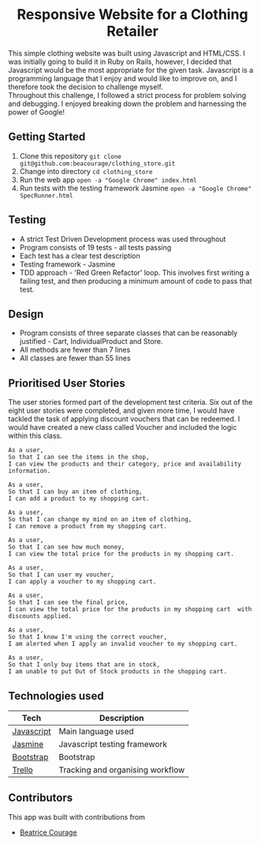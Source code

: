 <h1 align="center">Responsive Website for a Clothing Retailer</h1>

This simple clothing website was built using Javascript and HTML/CSS. I was initially going to build it in Ruby on Rails, however, I decided that Javascript would be the most appropriate for the given task. Javascript is a programming language that I enjoy and would like to improve on, and I therefore took the decision to challenge myself.  
Throughout this challenge, I followed a strict process for problem solving and debugging. I enjoyed breaking down the problem and harnessing the power of Google!

## Getting Started

1. Clone this repository `git clone git@github.com:beacourage/clothing_store.git`
2. Change into directory `cd clothing_store`
4. Run the web app `open -a "Google Chrome" index.html`
5. Run tests with the testing framework Jasmine `open -a "Google Chrome" SpecRunner.html`

## Testing

* A strict Test Driven Development process was used throughout
* Program consists of 19 tests - all tests passing
* Each test has a clear test description
* Testing framework - Jasmine
* TDD approach - 'Red Green Refactor' loop. This involves first writing a failing test, and then producing a minimum amount of code to pass that test.

## Design

* Program consists of three separate classes that can be reasonably justified - Cart, IndividualProduct and Store.
* All methods are fewer than 7 lines
* All classes are fewer than 55 lines

## Prioritised User Stories

The user stories formed part of the development test criteria. Six out of the eight user stories were completed, and given more time, I would have tackled the task of applying discount vouchers that can be redeemed. I would have created a new class called Voucher and included the logic within this class.

```
As a user,
So that I can see the items in the shop,
I can view the products and their category, price and availability information.

As a user,
So that I can buy an item of clothing,
I can add a product to my shopping cart.

As a user,
So that I can change my mind on an item of clothing,
I can remove a product from my shopping cart.

As a user,
So that I can see how much money,
I can view the total price for the products in my shopping cart.

As a user,
So that I can user my voucher,
I can apply a voucher to my shopping cart.

As a user,
So that I can see the final price,
I can view the total price for the products in my shopping cart  with discounts applied.

As a user,
So that I know I'm using the correct voucher,
I am alerted when I apply an invalid voucher to my shopping cart.

As a user,
So that I only buy items that are in stock,
I am unable to put Out of Stock products in the shopping cart.
```

## Technologies used

Tech | Description
------------- | -------------
[Javascript](https://www.javascript.com/) | Main language used
[Jasmine](https://jasmine.github.io) | Javascript testing framework
[Bootstrap](http://getbootstrap.com) | Bootstrap
[Trello](https://trello.com/) | Tracking and organising workflow

## Contributors

This app was built with contributions from
* [Beatrice Courage](https://github.com/beacourage)
